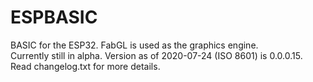 # ESPBASIC
BASIC for the ESP32. FabGL is used as the graphics engine.
<br>
Currently still in alpha. Version as of 2020-07-24 (ISO 8601) is 0.0.0.15.
<br>
Read changelog.txt for more details.
